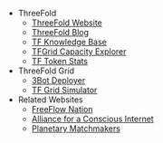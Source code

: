 - ThreeFold
  - [ThreeFold Website](https://new.threefold.io)
  - [ThreeFold Blog](https://new.threefold.io/farming/blog)
  - [TF Knowledge Base](https://new.threefold.io/info/threefold)
  - [TFGrid Capacity Explorer](https://explorer.grid.tf/)
  - [TF Token Stats](https://tokenstats.threefoldtoken.com/)
- ThreeFold Grid
    - [3Bot Deployer](https://manual.threefold.io/#/3bot_deployer)
    - [TF Grid Simulator](threefold:simulator)
- Related Websites
  - [FreeFlow Nation](http://www.freeflownation.org/)
  - [Alliance for a Conscious Internet](https://new.threefold.io/aci)
  - [Planetary Matchmakers](https://www.freeflowmatchmakers.com/)
